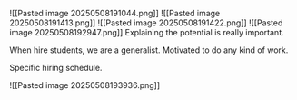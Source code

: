 ![[Pasted image 20250508191044.png]]
![[Pasted image 20250508191413.png]]
![[Pasted image 20250508191422.png]]
![[Pasted image 20250508192947.png]]
Explaining the potential is really important.

When hire students, we are a generalist. Motivated to do any kind of work.

Specific hiring schedule.

![[Pasted image 20250508193936.png]]

